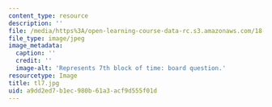 ```yaml
---
content_type: resource
description: ''
file: /media/https%3A/open-learning-course-data-rc.s3.amazonaws.com/18-05-introduction-to-probability-and-statistics-spring-2014/a9dd2ed7b1ec980b61a3acf9d555f01d_tl7.jpg
file_type: image/jpeg
image_metadata:
  caption: ''
  credit: ''
  image-alt: 'Represents 7th block of time: board question.'
resourcetype: Image
title: tl7.jpg
uid: a9dd2ed7-b1ec-980b-61a3-acf9d555f01d
---
```

